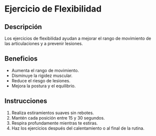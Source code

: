 ﻿# Ejercicio de Flexibilidad


## Descripción
Los ejercicios de flexibilidad ayudan a mejorar el rango de movimiento de las articulaciones y a prevenir lesiones.


## Beneficios
- Aumenta el rango de movimiento.
- Disminuye la rigidez muscular.
- Reduce el riesgo de lesiones.
- Mejora la postura y el equilibrio.
## Instrucciones
1. Realiza estiramientos suaves sin rebotes.
2. Mantén cada posición entre 15 y 30 segundos.
3. Respira profundamente mientras te estiras.
4. Haz los ejercicios después del calentamiento o al final de la rutina.
